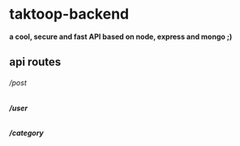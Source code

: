# taktoop-backend
**a cool, secure and fast API based on node, express and mongo ;)**
## api routes
###### /post
###### **/user**
###### **/category**
